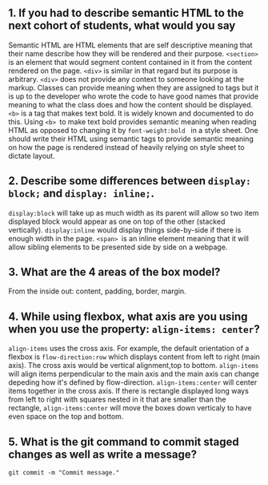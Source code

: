 ## 1. If you had to describe semantic HTML to the next cohort of students, what would you say

Semantic HTML are HTML elements that are self descriptive meaning that their name describe how they will be rendered and their purpose. ```<section>``` is an element that would segment content contained in it from the content rendered on the page. ```<div>``` is similar in that regard but its purpose is arbitrary. ```<div>``` does not provide any context to someone looking at the markup. Classes can provide meaning when they are assigned to tags but it is up to the developer who wrote the code to have good names that provide meaning to what the class does and how the content should be displayed. ```<b>``` is a tag that makes text bold. It is widely known and documented to do this. Using ```<b> ```to make text bold provides semantic meaning when reading HTML as opposed to changing it by ```font-weight:bold ``` in a style sheet. One should write their HTML using semantic tags to provide semantic meaning on how the page is rendered instead of heavily relying on style sheet to dictate layout.

## 2. Describe some differences between ```display: block;``` and ```display: inline;```.
   
```display:block``` will take up as much width as its parent will allow so two item displayed block would appear as one on top of the other (stacked vertically). ```display:inline``` would display things side-by-side if there is enough width in the page. ```<span> ```is an inline element meaning that it will allow sibling elements to be presented side by side on a webpage. 

## 3. What are the 4 areas of the box model?
    
From the inside out: content, padding, border, margin. 

## 4. While using flexbox, what axis are you using when you use the property: ```align-items: center```?

```align-items``` uses the cross axis. For example, the default orientation of a flexbox is ```flow-direction:row``` which displays content from left to right (main axis). The cross axis would be vertical alignment,top to bottom. ```align-items``` will align items perpendicular to the main axis and the main axis can change depeding how it's defined by flow-direction. ```align-items:center``` will center items together in the cross axis. If there is rectangle displayed long ways from left to right with squares nested in it that are smaller than the rectangle, ```align-items:center``` will move the boxes down verticaly to have even space on the top and bottom.

## 5. What is the git command to commit staged changes as well as write a message? 

```git commit -m "Commit message."```